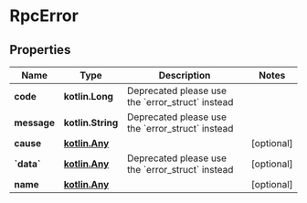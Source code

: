 
# RpcError

## Properties
| Name | Type | Description | Notes |
| ------------ | ------------- | ------------- | ------------- |
| **code** | **kotlin.Long** | Deprecated please use the &#x60;error_struct&#x60; instead |  |
| **message** | **kotlin.String** | Deprecated please use the &#x60;error_struct&#x60; instead |  |
| **cause** | [**kotlin.Any**](.md) |  |  [optional] |
| **&#x60;data&#x60;** | [**kotlin.Any**](.md) | Deprecated please use the &#x60;error_struct&#x60; instead |  [optional] |
| **name** | [**kotlin.Any**](.md) |  |  [optional] |



